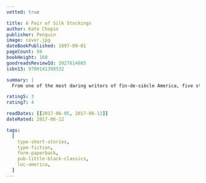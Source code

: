 ```yaml
---
vetted: true

title: A Pair of Silk Stockings
author: Kate Chopin
publisher: Penguin
image: cover.jpg
dateBookPublished: 1897-09-01
pageCount: 56
bookHeight: 160
goodreadsReviewId: 2027614685
isbn13: 9780141398532

summary: |
  From one of the most daring writers of fin-de-siècle America, five stories of awakening that range from Louisiana's plantations and poverty-stricken bayous to its gilded cities.

rating5: 3
rating7: 4

readDates: [[2017-06-05, 2017-06-12]]
dateRated: 2017-06-12

tags:
  [
    type-short-stories,
    type-fiction,
    form-paperback,
    pub-little-black-classics,
    loc-america,
  ]
---
```

